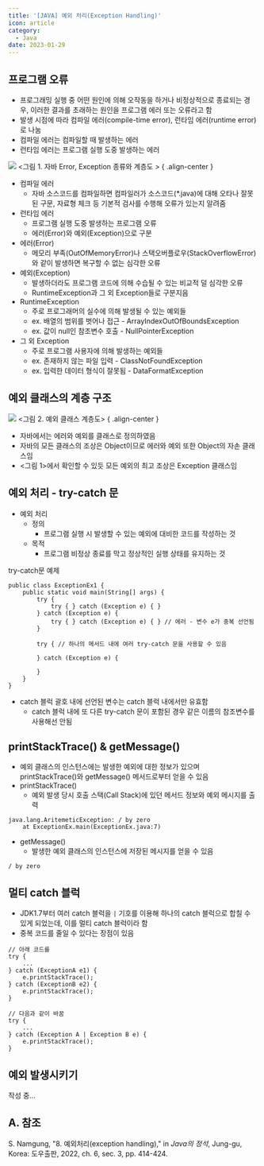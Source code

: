 ```yaml
---
title: '[JAVA] 예외 처리(Exception Handling)'
icon: article
category:
  - Java
date: 2023-01-29
---
```


## 프로그램 오류
- 프로그래밍 실행 중 어떤 원인에 의해 오작동을 하거나 비정상적으로 종료되는 경우, 이러한 결과를 초래하는 원인을 프로그램 에러 또는 오류라고 함
- 발생 시점에 따라 컴파일 에러(compile-time error), 런타임 에러(runtime error)로 나눔
- 컴파일 에러는 컴파일할 때 발생하는 에러
- 런타임 에러는 프로그램 실행 도중 발생하는 에러

![](https://drive.google.com/uc?export=view&id=1ANHAD8ZWg1rjYOzWlh_Espvyva6SRV6q)
&lt;그림 1. 자바 Error, Exception 종류와 계층도 &gt;
{ .align-center }

- 컴파일 에러
  - 자바 소스코드를 컴파일하면 컴파일러가 소스코드(*.java)에 대해 오타나 잘못된 구문, 자료형 체크 등 기본적 검사를 수행해 오류가 있는지 알려줌
- 런타임 에러
  - 프로그램 실행 도중 발생하는 프로그램 오류
  - 에러(Error)와 예외(Exception)으로 구분
- 에러(Error)
  - 메모리 부족(OutOfMemoryError)나 스택오버플로우(StackOverflowError)와 같이 발생하면 복구할 수 없는 심각한 오류
- 예외(Exception)
  - 발생하더라도 프로그램 코드에 의해 수습될 수 있는 비교적 덜 심각한 오류
  - RuntimeException과 그 외 Exception들로 구분지음
- RuntimeException
  - 주로 프로그래머의 실수에 의해 발생될 수 있는 예외들
  - ex. 배열의 범위를 벗어나 접근 - ArrayIndexOutOfBoundsException
  - ex. 값이 null인 참조변수 호출 - NullPointerException
- 그 외 Exception
  - 주로 프로그램 사용자에 의해 발생하는 예외들
  - ex. 존재하지 않는 파일 입력 - ClassNotFoundException
  - ex. 입력한 데이터 형식이 잘못됨 - DataFormatException


## 예외 클래스의 계층 구조
![](https://drive.google.com/uc?export=view&id=1-4-PiowovXTF7W4qq_O5i60d4u1oloym)
&lt;그림 2. 예외 클래스 계층도&gt;
{ .align-center }

- 자바에서는 에러와 예외를 클래스로 정의하였음
- 자바의 모든 클래스의 조상은 Object이므로 에러와 예외 또한 Object의 자손 클래스임
- &lt;그림 1&gt;에서 확인할 수 있듯 모든 예외의 최고 조상은 Exception 클래스임

## 예외 처리 - try-catch 문
- 예외 처리
  - 정의
    - 프로그램 실행 시 발생할 수 있는 예외에 대비한 코드를 작성하는 것
  - 목적
    - 프로그램 비정상 종료를 막고 정상적인 실행 상태를 유지하는 것

try-catch문 예제

```java:no-line-numbers
public class ExceptionEx1 {
    public static void main(String[] args) {
        try {
            try { } catch (Exception e) { }
        } catch (Exception e) {
            try { } catch (Exception e) { } // 에러 - 변수 e가 중복 선언됨
        }
        
        try { // 하나의 메서드 내에 여러 try-catch 문을 사용할 수 있음
            
        } catch (Exception e) {
            
        }
    }
}
```
- catch 블럭 괄호 내에 선언된 변수는 catch 블럭 내에서만 유효함
  - catch 블럭 내에 또 다른 try-catch 문이 포함된 경우 같은 이름의 참조변수를 사용해선 안됨

## printStackTrace() & getMessage()
- 예외 클래스의 인스턴스에는 발생한 예외에 대한 정보가 있으며 printStackTrace()와 getMessage() 메서드로부터 얻을 수 있음
- printStackTrace()
  - 예외 발생 당시 호출 스택(Call Stack)에 있던 메서드 정보와 예외 메시지를 출력
```:no-line-numbers
java.lang.AritemeticException: / by zero
    at ExceptionEx.main(ExceptionEx.java:7)
```
- getMessage()
  - 발생한 예외 클래스의 인스턴스에 저장된 메시지를 얻을 수 있음
```:no-line-numbers
/ by zero
```

## 멀티 catch 블럭
- JDK1.7부터 여러 catch 블럭을 `|` 기호를 이용해 하나의 catch 블럭으로 합칠 수 있게 되었는데, 이를 멀티 catch 블럭이라 함
- 중복 코드를 줄일 수 있다는 장점이 있음

```java:no-line-numbers
// 아래 코드를
try {
    ...
} catch (ExceptionA e1) {
    e.printStackTrace();
} catch (ExceptionB e2) {
    e.printStackTrace();
}

// 다음과 같이 바꿈
try {
    ...
} catch (Exception A | Exception B e) {
    e.printStackTrace();
}
```

## 예외 발생시키기
작성 중...

## A. 참조
S. Namgung, "8. 예외처리(exception handling)," in *Java의 정석*, Jung-gu, Korea: 도우출판, 2022, ch. 6, sec. 3, pp. 414-424.
